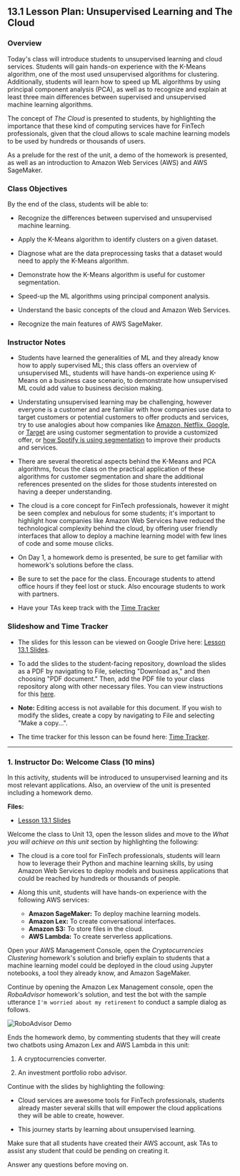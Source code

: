 ## 13.1 Lesson Plan: Unsupervised Learning and The Cloud

### Overview

Today's class will introduce students to unsupervised learning and cloud services. Students will gain hands-on experience with the K-Means algorithm, one of the most used unsupervised algorithms for clustering. Additionally, students will learn how to speed up ML algorithms by using principal component analysis (PCA), as well as to recognize and explain at least three main differences between supervised and unsupervised machine learning algorithms.

The concept of _The Cloud_ is presented to students, by highlighting the importance that these kind of computing services have for FinTech professionals, given that the cloud allows to scale machine learning models to be used by hundreds or thousands of users.

As a prelude for the rest of the unit, a demo of the homework is presented, as well as an introduction to Amazon Web Services (AWS) and AWS SageMaker.

### Class Objectives

By the end of the class, students will be able to:

* Recognize the differences between supervised and unsupervised machine learning.

* Apply the K-Means algorithm to identify clusters on a given dataset.

* Diagnose what are the data preprocessing tasks that a dataset would need to apply the K-Means algorithm.

* Demonstrate how the K-Means algorithm is useful for customer segmentation.

* Speed-up the ML algorithms using principal component analysis.

* Understand the basic concepts of the cloud and Amazon Web Services.

* Recognize the main features of AWS SageMaker.

### Instructor Notes

* Students have learned the generalities of ML and they already know how to apply supervised ML; this class offers an overview of unsupervised ML, students will have hands-on experience using K-Means on a business case scenario, to demonstrate how unsupervised ML could add value to business decision making.

* Understating unsupervised learning may be challenging, however everyone is a customer and are familiar with how companies use data to target customers or potential customers to offer products and services, try to use analogies about how companies like [Amazon, Netflix, Google](https://www.pointillist.com/blog/customer-behavior-data/), or [Target](https://www.forbes.com/sites/kashmirhill/2012/02/16/how-target-figured-out-a-teen-girl-was-pregnant-before-her-father-did/) are using customer segmentation to provide a customized offer, or [how Spotify is using segmentation](https://towardsdatascience.com/in-this-article-i-provide-a-detailed-analysis-of-spotify-as-a-company-music-industry-direction-eeb945d7257c) to improve their products and services.

* There are several theoretical aspects behind the K-Means and PCA algorithms, focus the class on the practical application of these algorithms for customer segmentation and share the additional references presented on the slides for those students interested on having a deeper understanding.

* The cloud is a core concept for FinTech professionals, however it might be seen complex and nebulous for some students; it's important to highlight how companies like Amazon Web Services have reduced the technological complexity behind the cloud, by offering user friendly interfaces that allow to deploy a machine learning model with few lines of code and some mouse clicks.

* On Day 1, a homework demo is presented, be sure to get familiar with homework's solutions before the class.

* Be sure to set the pace for the class. Encourage students to attend office hours if they feel lost or stuck. Also encourage students to work with partners.

* Have your TAs keep track with the [Time Tracker](TimeTracker.xlsx)

### Slideshow and Time Tracker

* The slides for this lesson can be viewed on Google Drive here: [Lesson 13.1 Slides]().

* To add the slides to the student-facing repository, download the slides as a PDF by navigating to File, selecting "Download as," and then choosing "PDF document." Then, add the PDF file to your class repository along with other necessary files. You can view instructions for this [here](https://docs.google.com/document/d/1XM90c4s9XjwZHjdUlwEMcv2iXcO_yRGx5p2iLZ3BGNI/edit?usp=sharing).

* **Note:** Editing access is not available for this document. If you wish to modify the slides, create a copy by navigating to File and selecting "Make a copy...".

* The time tracker for this lesson can be found here: [Time Tracker](TimeTracker.xlsx).

---

### 1. Instructor Do: Welcome Class (10 mins)

In this activity, students will be introduced to unsupervised learning and its most relevant applications. Also, an overview of the unit is presented including a homework demo.

**Files:**

* [Lesson 13.1 Slides]()

Welcome the class to Unit 13, open the lesson slides and move to the _What you will achieve on this unit_ section by highlighting the following:

* The cloud is a core tool for FinTech professionals, students will learn how to leverage their Python and machine learning skills, by using Amazon Web Services to deploy models and business applications that could be reached by hundreds or thousands of people.

* Along this unit, students will have hands-on experience with the following AWS services:

  * **Amazon SageMaker:** To deploy machine learning models.
  * **Amazon Lex:** To create conversational interfaces.
  * **Amazon S3:** To store files in the cloud.
  * **AWS Lambda:** To create serverless applications.

Open your AWS Management Console, open the _Cryptocurrencies Clustering_ homework's solution and briefly explain to students that a machine learning model could be deployed in the cloud using Jupyter notebooks, a tool they already know, and Amazon SageMaker.

Continue by opening the Amazon Lex Management console, open the _RoboAdvisor_ homework's solution, and test the bot with the sample utterance `I'm worried about my retirement` to conduct a sample dialog as follows.

![RoboAdvisor Demo](Images/robo-advisor-demo.gif)

Ends the homework demo, by commenting students that they will create two chatbots using Amazon Lex and AWS Lambda in this unit:

1. A cryptocurrencies converter.

2. An investment portfolio robo advisor.

Continue with the slides by highlighting the following:

* Cloud services are awesome tools for FinTech professionals, students already master several skills that will empower the cloud applications they will be able to create, however.

* This journey starts by learning about unsupervised learning.

Make sure that all students have created their AWS account, ask TAs to assist any student that could be pending on creating it.

Answer any questions before moving on.
